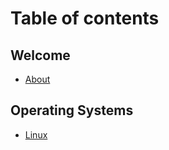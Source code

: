 # Table of contents

## Welcome

* [About](README.md)

## Operating Systems

* [Linux](operating-systems/linux.md)
